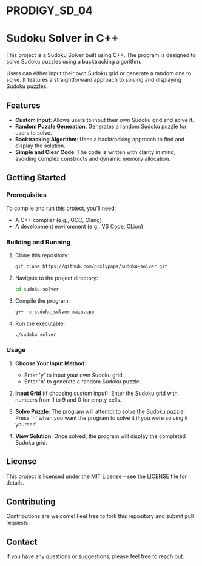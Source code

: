 # PRODIGY_SD_04

# Sudoku Solver in C++

This project is a Sudoku Solver built using C++. The program is designed to solve Sudoku puzzles using a backtracking algorithm. 

Users can either input their own Sudoku grid or generate a random one to solve. It features a straightforward approach to solving and displaying Sudoku puzzles.

## Features

- **Custom Input**: Allows users to input their own Sudoku grid and solve it.
- **Random Puzzle Generation**: Generates a random Sudoku puzzle for users to solve.
- **Backtracking Algorithm**: Uses a backtracking approach to find and display the solution.
- **Simple and Clear Code**: The code is written with clarity in mind, avoiding complex constructs and dynamic memory allocation.

## Getting Started

### Prerequisites

To compile and run this project, you'll need:

- A C++ compiler (e.g., GCC, Clang)
- A development environment (e.g., VS Code, CLion)

### Building and Running

1. Clone this repository:
    ```bash
    git clone https://github.com/pixlypops/sudoku-solver.git
    ```
2. Navigate to the project directory:
    ```bash
    cd sudoku-solver
    ```
3. Compile the program:
    ```bash
    g++ -o sudoku_solver main.cpp
    ```
4. Run the executable:
    ```bash
    ./sudoku_solver
    ```

### Usage

1. **Choose Your Input Method**: 
   - Enter 'y' to input your own Sudoku grid.
   - Enter 'n' to generate a random Sudoku puzzle.

2. **Input Grid** (if choosing custom input): Enter the Sudoku grid with numbers from 1 to 9 and 0 for empty cells.

3. **Solve Puzzle**: The program will attempt to solve the Sudoku puzzle. Press 'n' when you want the program to solve it if you were solving it yourself.

4. **View Solution**: Once solved, the program will display the completed Sudoku grid.

## License

This project is licensed under the MIT License - see the [LICENSE](LICENSE) file for details.

## Contributing

Contributions are welcome! Feel free to fork this repository and submit pull requests.

## Contact

If you have any questions or suggestions, please feel free to reach out.

